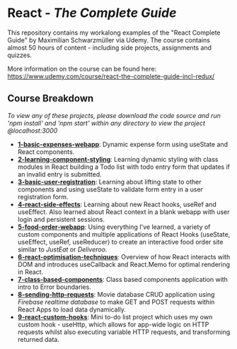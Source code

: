 # React - _The Complete Guide_
This repository contains my workalong examples of the "React Complete Guide" by Maximilian Schwarzmüller via Udemy. The course contains almost 50 hours of content - including side projects, assignments and quizzes.

More information on the course can be found here: 
https://www.udemy.com/course/react-the-complete-guide-incl-redux/

## Course Breakdown
_To view any of these projects, please download the code source and run 'npm install' and 'npm start' within any directory to view the project @localhost:3000_


- [**1-basic-expenses-webapp**](https://github.com/john-mcgurk/React---The-Complete-Guide/tree/master/1-basic-expenses-webapp): Dynamic expense form using useState and React components.
- [**2-learning-component-styling**](https://github.com/john-mcgurk/React---The-Complete-Guide/tree/master/2-learning-component-styling): Learning dynamic styling with class modules in React building a Todo list with todo entry form that updates if an invalid entry is submitted.
- [**3-basic-user-registration**](https://github.com/john-mcgurk/React---The-Complete-Guide/tree/master/3-basic-user-registration): Learning about lifting state to other components and using useState to validate form entry in a user registration form.
- [**4-react-side-effects**](https://github.com/john-mcgurk/React---The-Complete-Guide/tree/master/4-react-side-effects): Learning about new React hooks, useRef and useEffect. Also learned about React context in a blank webapp with user login and persistent sessions.
- [**5-food-order-webapp**](https://github.com/john-mcgurk/React---The-Complete-Guide/tree/master/5-food-order-webapp): Using everything I've learned, a variety of custom components and multiple applications of React Hooks (useState, useEffect, useRef, useReducer) to create an interactive food order site similar to *JustEat* or *Deliveroo*.
- [**6-react-optimisation-techniques**](https://github.com/john-mcgurk/React---The-Complete-Guide/tree/master/6-react-optimisation-techniques): Overview of how React interacts with DOM and introduces useCallback and React.Memo for optimal rendering in React.
- [**7-class-based-components**](https://github.com/john-mcgurk/React---The-Complete-Guide/tree/master/7-class-based-components): Class based components application with intro to Error boundaries.
- [**8-sending-http-requests**](https://github.com/john-mcgurk/React---The-Complete-Guide/tree/master/8-sending-http-requests): Movie database CRUD application using *Firebase realtime database* to make GET and POST requests within React Apps to load data dynamically.
- [**9-react-custom-hooks**](https://github.com/john-mcgurk/React---The-Complete-Guide/tree/master/9-react-custom-hooks): Mini to-do list project which uses my own custom hook - useHttp, which allows for app-wide logic on HTTP requests whilst also executing variable HTTP requests, and transforming returned data.
